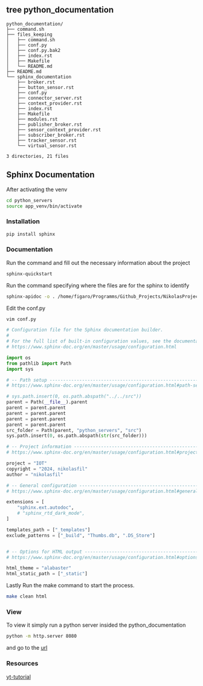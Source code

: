 
## tree python_documentation

```
python_documentation/
├── command.sh
├── files_keeping
│   ├── command.sh
│   ├── conf.py
│   ├── conf.py.bak2
│   ├── index.rst
│   ├── Makefile
│   └── README.md
├── README.md
└── sphinx_documentation
    ├── broker.rst
    ├── button_sensor.rst
    ├── conf.py
    ├── connector_server.rst
    ├── context_provider.rst
    ├── index.rst
    ├── Makefile
    ├── modules.rst
    ├── publisher_broker.rst
    ├── sensor_context_provider.rst
    ├── subscriber_broker.rst
    ├── tracker_sensor.rst
    └── virtual_sensor.rst

3 directories, 21 files
```



## Sphinx Documentation

After activating the venv 

```bash
cd python_servers
source app_venv/bin/activate
```

### Installation

```bash
pip install sphinx
```


### Documentation

Run the command and fill out the necessary information about the project 

```bash
sphinx-quickstart
```

Run the command specifying where the files are for the sphinx to identify

```bash
sphinx-apidoc -o . /home/figaro/Programms/Github_Projects/NikolasProjects/IOT-Project-2023/python_servers/src/
```

Edit the conf.py

```bash
vim conf.py
```

```python
# Configuration file for the Sphinx documentation builder.
#
# For the full list of built-in configuration values, see the documentation:
# https://www.sphinx-doc.org/en/master/usage/configuration.html

import os
from pathlib import Path
import sys

# -- Path setup --------------------------------------------------------------
# https://www.sphinx-doc.org/en/master/usage/configuration.html#path-setup

# sys.path.insert(0, os.path.abspath("../../src"))
parent = Path(__file__).parent
parent = parent.parent
parent = parent.parent
parent = parent.parent
parent = parent.parent
src_folder = Path(parent, "python_servers", "src")
sys.path.insert(0, os.path.abspath(str(src_folder)))

# -- Project information -----------------------------------------------------
# https://www.sphinx-doc.org/en/master/usage/configuration.html#project-information

project = "IOT"
copyright = "2024, nikolasfil"
author = "nikolasfil"

# -- General configuration ---------------------------------------------------
# https://www.sphinx-doc.org/en/master/usage/configuration.html#general-configuration

extensions = [
    "sphinx.ext.autodoc",
    # "sphinx_rtd_dark_mode",
]

templates_path = ["_templates"]
exclude_patterns = ["_build", "Thumbs.db", ".DS_Store"]


# -- Options for HTML output -------------------------------------------------
# https://www.sphinx-doc.org/en/master/usage/configuration.html#options-for-html-output

html_theme = "alabaster"
html_static_path = ["_static"]

```

Lastly Run the make command to start the process.

```bash
make clean html
```


### View


To view it simply run a python server insided the python_documentation

```bash
python -m http.server 8080
```

and go to the [url](http://localhost:8080/_build/html/)


### Resources

[yt-tutorial](https://www.youtube.com/watch?v=5s3JvVqwESA)

